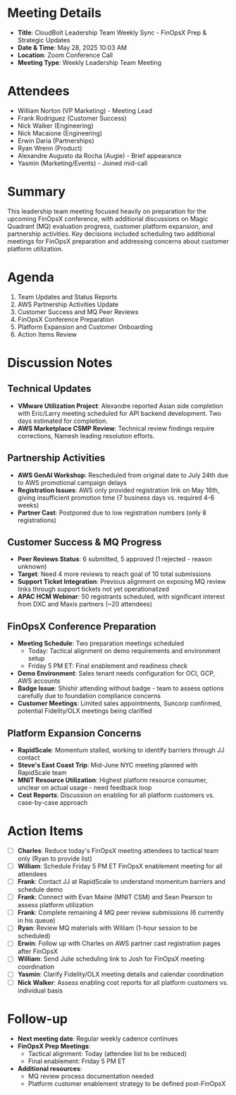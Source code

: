 # Meeting Details

- **Title**: CloudBolt Leadership Team Weekly Sync - FinOpsX Prep & Strategic Updates
- **Date & Time**: May 28, 2025 10:03 AM
- **Location**: Zoom Conference Call
- **Meeting Type**: Weekly Leadership Team Meeting

# Attendees

- William Norton (VP Marketing) - Meeting Lead
- Frank Rodriguez (Customer Success)
- Nick Walker (Engineering)
- Nick Macaione (Engineering)
- Erwin Daria (Partnerships)
- Ryan Wrenn (Product)
- Alexandre Augusto da Rocha (Augie) - Brief appearance
- Yasmin (Marketing/Events) - Joined mid-call

# Summary
This leadership team meeting focused heavily on preparation for the upcoming FinOpsX conference, with additional discussions on Magic Quadrant (MQ) evaluation progress, customer platform expansion, and partnership activities. Key decisions included scheduling two additional meetings for FinOpsX preparation and addressing concerns about customer platform utilization.

# Agenda
1. Team Updates and Status Reports
2. AWS Partnership Activities Update
3. Customer Success and MQ Peer Reviews
4. FinOpsX Conference Preparation
5. Platform Expansion and Customer Onboarding
6. Action Items Review

# Discussion Notes
## Technical Updates
- **VMware Utilization Project**: Alexandre reported Asian side completion with Eric/Larry meeting scheduled for API backend development. Two days estimated for completion.
- **AWS Marketplace CSMP Review**: Technical review findings require corrections, Namesh leading resolution efforts.

## Partnership Activities
- **AWS GenAI Workshop**: Rescheduled from original date to July 24th due to AWS promotional campaign delays
- **Registration Issues**: AWS only provided registration link on May 16th, giving insufficient promotion time (7 business days vs. required 4-6 weeks)
- **Partner Cast**: Postponed due to low registration numbers (only 8 registrations)

## Customer Success & MQ Progress
- **Peer Reviews Status**: 6 submitted, 5 approved (1 rejected - reason unknown)
- **Target**: Need 4 more reviews to reach goal of 10 total submissions
- **Support Ticket Integration**: Previous alignment on exposing MQ review links through support tickets not yet operationalized
- **APAC HCM Webinar**: 50 registrants scheduled, with significant interest from DXC and Maxis partners (~20 attendees)

## FinOpsX Conference Preparation

- **Meeting Schedule**: Two preparation meetings scheduled
    - Today: Tactical alignment on demo requirements and environment setup
    - Friday 5 PM ET: Final enablement and readiness check
- **Demo Environment**: Sales tenant needs configuration for OCI, GCP, AWS accounts
- **Badge Issue**: Shishir attending without badge - team to assess options carefully due to foundation compliance concerns
- **Customer Meetings**: Limited sales appointments, Suncorp confirmed, potential Fidelity/OLX meetings being clarified

## Platform Expansion Concerns

- **RapidScale**: Momentum stalled, working to identify barriers through JJ contact
- **Steve's East Coast Trip**: Mid-June NYC meeting planned with RapidScale team
- **MNIT Resource Utilization**: Highest platform resource consumer, unclear on actual usage - need feedback loop
- **Cost Reports**: Discussion on enabling for all platform customers vs. case-by-case approach

# Action Items

- [ ] **Charles**: Reduce today's FinOpsX meeting attendees to tactical team only (Ryan to provide list)
- [ ] **William**: Schedule Friday 5 PM ET FinOpsX enablement meeting for all attendees
- [ ] **Frank**: Contact JJ at RapidScale to understand momentum barriers and schedule demo
- [ ] **Frank**: Connect with Evan Maine (MNIT CSM) and Sean Pearson to assess platform utilization
- [ ] **Frank**: Complete remaining 4 MQ peer review submissions (6 currently in his queue)
- [ ] **Ryan**: Review MQ materials with William (1-hour session to be scheduled)
- [ ] **Erwin**: Follow up with Charles on AWS partner cast registration pages after FinOpsX
- [ ] **William**: Send Julie scheduling link to Josh for FinOpsX meeting coordination
- [ ] **Yasmin**: Clarify Fidelity/OLX meeting details and calendar coordination
- [ ] **Nick Walker**: Assess enabling cost reports for all platform customers vs. individual basis

# Follow-up

- **Next meeting date**: Regular weekly cadence continues
- **FinOpsX Prep Meetings**:
    - Tactical alignment: Today (attendee list to be reduced)
    - Final enablement: Friday 5 PM ET
- **Additional resources**:
    - MQ review process documentation needed
    - Platform customer enablement strategy to be defined post-FinOpsX